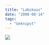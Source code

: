 ```yaml
---
title: "Labskaus"
date: "2008-08-14"
tags:
  - "Geknipst"
---
```


![](/images/codecandies/p-640-480-058bd5b7-35a4-4047-b6b9-087fb4cd4738.jpeg)
